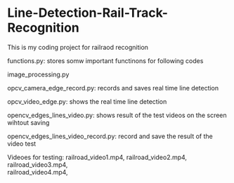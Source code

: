 # Line-Detection-Rail-Track-Recognition

This is my coding project for railraod recognition

functions.py: stores somw important functinons for following codes

image_processing.py

opcv_camera_edge_record.py: records and saves real time line detection

opcv_video_edge.py: shows the real time line detection	

opencv_edges_lines_video.py: shows result of the test videos on the screen wihtout saving

opencv_edges_lines_video_record.py: record and save the result of the video test

Videoes for testing:
railroad_video1.mp4,
railroad_video2.mp4,
railroad_video3.mp4,	
railroad_video4.mp4,
